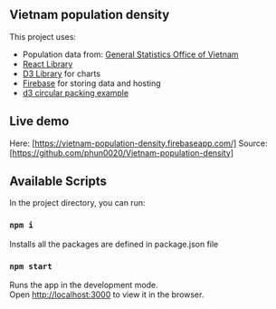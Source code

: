 ## Vietnam population density
This project uses:
- Population data from: <a href='https://www.gso.gov.vn/'>General Statistics Office of Vietnam</a>
- <a href='https://reactjs.org/'>React Library</a>
- <a href='https://d3js.org/'>D3 Library</a> for charts
- <a href='https://firebase.google.com/'>Firebase</a> for storing data and hosting
- <a href='https://www.d3-graph-gallery.com/graph/circularpacking_template.html'>d3 circular packing example</a>

## Live demo
Here: [https://vietnam-population-density.firebaseapp.com/]
Source: [https://github.com/phun0020/Vietnam-population-density]


## Available Scripts

In the project directory, you can run:

### `npm i`
Installs all the packages are defined in package.json file

### `npm start`

Runs the app in the development mode.<br>
Open [http://localhost:3000](http://localhost:3000) to view it in the browser.


